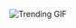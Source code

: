 ![Trending GIF](https://media4.giphy.com/media/v1.Y2lkPThiYjIxNzcyb2hqZnd0NmQwMWJoeXp0dWYxeDh5bHU2c2syZ3R6NDJjcTVtemhvayZlcD12MV9naWZzX3NlYXJjaCZjdD1n/M0LSVgFzV8x86iQonb/giphy.gif)
